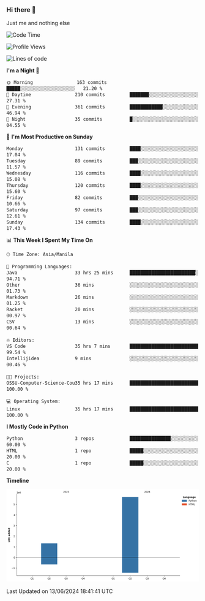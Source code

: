 ### Hi there 👋

Just me and nothing else


<!--START_SECTION:waka-->
![Code Time](http://img.shields.io/badge/Code%20Time-377%20hrs%2010%20mins-blue)

![Profile Views](http://img.shields.io/badge/Profile%20Views-22-blue)

![Lines of code](https://img.shields.io/badge/From%20Hello%20World%20I%27ve%20Written-7.0%20million%20lines%20of%20code-blue)

**I'm a Night 🦉** 

```text
🌞 Morning                163 commits         █████░░░░░░░░░░░░░░░░░░░░   21.20 % 
🌆 Daytime                210 commits         ███████░░░░░░░░░░░░░░░░░░   27.31 % 
🌃 Evening                361 commits         ████████████░░░░░░░░░░░░░   46.94 % 
🌙 Night                  35 commits          █░░░░░░░░░░░░░░░░░░░░░░░░   04.55 % 
```
📅 **I'm Most Productive on Sunday** 

```text
Monday                   131 commits         ████░░░░░░░░░░░░░░░░░░░░░   17.04 % 
Tuesday                  89 commits          ███░░░░░░░░░░░░░░░░░░░░░░   11.57 % 
Wednesday                116 commits         ████░░░░░░░░░░░░░░░░░░░░░   15.08 % 
Thursday                 120 commits         ████░░░░░░░░░░░░░░░░░░░░░   15.60 % 
Friday                   82 commits          ███░░░░░░░░░░░░░░░░░░░░░░   10.66 % 
Saturday                 97 commits          ███░░░░░░░░░░░░░░░░░░░░░░   12.61 % 
Sunday                   134 commits         ████░░░░░░░░░░░░░░░░░░░░░   17.43 % 
```


📊 **This Week I Spent My Time On** 

```text
🕑︎ Time Zone: Asia/Manila

💬 Programming Languages: 
Java                     33 hrs 25 mins      ████████████████████████░   94.71 % 
Other                    36 mins             ░░░░░░░░░░░░░░░░░░░░░░░░░   01.73 % 
Markdown                 26 mins             ░░░░░░░░░░░░░░░░░░░░░░░░░   01.25 % 
Racket                   20 mins             ░░░░░░░░░░░░░░░░░░░░░░░░░   00.97 % 
CSV                      13 mins             ░░░░░░░░░░░░░░░░░░░░░░░░░   00.64 % 

🔥 Editors: 
VS Code                  35 hrs 7 mins       █████████████████████████   99.54 % 
Intellijidea             9 mins              ░░░░░░░░░░░░░░░░░░░░░░░░░   00.46 % 

🐱‍💻 Projects: 
OSSU-Computer-Science-Cou35 hrs 17 mins      █████████████████████████   100.00 % 

💻 Operating System: 
Linux                    35 hrs 17 mins      █████████████████████████   100.00 % 
```

**I Mostly Code in Python** 

```text
Python                   3 repos             ███████████████░░░░░░░░░░   60.00 % 
HTML                     1 repo              █████░░░░░░░░░░░░░░░░░░░░   20.00 % 
C                        1 repo              █████░░░░░░░░░░░░░░░░░░░░   20.00 % 
```



**Timeline**

![Lines of Code chart](https://raw.githubusercontent.com/brutist/brutist/main/assets/bar_graph.png)


 Last Updated on 13/06/2024 18:41:41 UTC
<!--END_SECTION:waka-->
